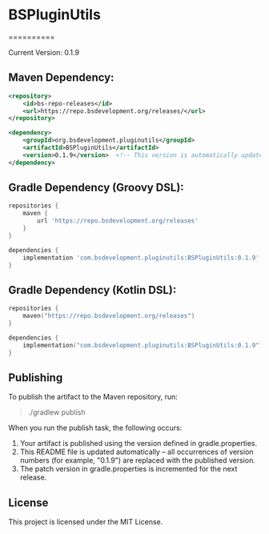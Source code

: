 # BSPluginUtils
==========

Current Version: 0.1.9

Maven Dependency:
-----------------
```xml
<repository>
    <id>bs-repo-releases</id>
    <url>https://repo.bsdevelopment.org/releases/</url>
</repository>

<dependency>
    <groupId>org.bsdevelopment.pluginutils</groupId>
    <artifactId>BSPluginUtils</artifactId>
    <version>0.1.9</version>  <!-- This version is automatically updated -->
</dependency>
```

Gradle Dependency (Groovy DSL):
-------------------------------
```groovy
repositories {
    maven {
        url 'https://repo.bsdevelopment.org/releases'
    }
}

dependencies {
    implementation 'com.bsdevelopment.pluginutils:BSPluginUtils:0.1.9' // This version is automatically updated
}
```


Gradle Dependency (Kotlin DSL):
-------------------------------
```kotlin
repositories {
    maven("https://repo.bsdevelopment.org/releases")
}

dependencies {
    implementation("com.bsdevelopment.pluginutils:BSPluginUtils:0.1.9") // This version is automatically updated
}
```

Publishing
----------
To publish the artifact to the Maven repository, run:

>    ./gradlew publish

When you run the publish task, the following occurs:
1. Your artifact is published using the version defined in gradle.properties.
2. This README file is updated automatically – all occurrences of version numbers (for example, "0.1.9") are replaced with the published version.
3. The patch version in gradle.properties is incremented for the next release.

License
-------
This project is licensed under the MIT License.